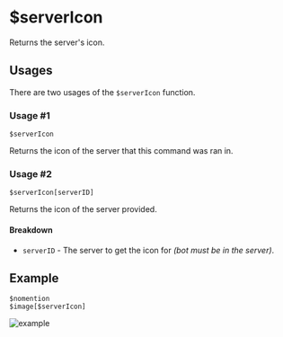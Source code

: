 # $serverIcon
Returns the server's icon.

## Usages
There are two usages of the `$serverIcon` function.

### Usage #1
```
$serverIcon
```
Returns the icon of the server that this command was ran in.

### Usage #2
```
$serverIcon[serverID]
```
Returns the icon of the server provided.

#### Breakdown
- `serverID` - The server to get the icon for *(bot must be in the server)*.

## Example
```
$nomention
$image[$serverIcon]
```

![example](https://user-images.githubusercontent.com/69215413/126366328-80246e22-4e8c-41f6-9cb0-c0b547236c66.png)

